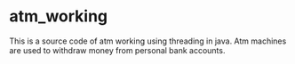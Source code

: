 # atm_working
This is a source code of atm working using threading in java. Atm machines are used to withdraw money from personal bank accounts.
